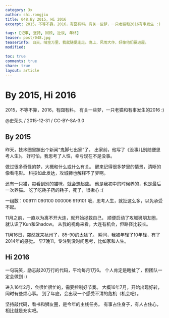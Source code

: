 ```yaml
---
category: 3x
author: shi.rongjiu
title: 048.By 2015, Hi 2016
excerpt: 2015，不等不靠，2016，有囧有料。有关一些梦，一只老猫和2016有事发生 :)

tags: [记事, 坚持, 回顾, 扯淡, 年终]
teaser: post/048.jpg
teaserinfo: 白天，晴空万里，我就随便走走。晚上，风雨大作，好像他们要进屋。
modified:

toc: true
comments: true
share: true
layout: article
---
```


# By 2015, Hi 2016

2015，不等不靠，2016，有囧有料。
有关一些梦，一只老猫和有事发生的2016 :)

@史荣久 / 2015-12-31 / CC-BY-SA-3.0

## By 2015

昨天，技术圈里蹦出个新闻“鬼脚七出家”了。
出家前，他写了《没事儿别随便思考人生》。
好可怕，我思考了人性，幸亏现在不是没事。

做过很多奇怪的梦，大概和什么或什么有关。
醒来记得很多梦里的情景，清晰的像看电影。
科技如此发达，攻城狮也解释不了梦啊。

还有一只猫，每看到别的猫咪，就会想起些。
他是我初中的时候养的，也是最后一次养猫。
吃了吃耗子药的耗子，死了，很揪心 :(

一组数：009111 090100 000006 919101
哦，思考人生，就扯这么多，以免承受不起。

11月之前，一直以为离不开大连，就开始拯救自己，
顺便启动了攻城狮朋友圈，就认识了Kun和Shadow。
从我的视角来看，大连有机会，但路径比较长。

11月16日，突然就来杭州了，85-90的太猛了。
瞬间，我被年轻了10年轻，有了2014年的感觉。
早7晚11，专注到没时间思考，比如家和人生。


## Hi 2016

一句玩笑，励志敲20万行的代码，平均每月1万6。
个人肯定是瞎扯了，但团队一定会做到 :)

进入16年2月，会很忙很忙的，需要控制好节奏。
大概16年7月，开始出现好转，同时有些烦心事。
到了年底，会出现一个感受不清的危机（机会吧）。

坚持敲代码，看书和狮友圈，是今年的主线任务。
有事占住身子，有人占住心，相比就是充实吧。